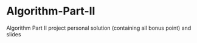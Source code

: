 # Algorithm-Part-II
Algorithm Part II project personal solution (containing all bonus point) and slides

